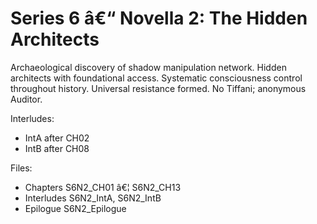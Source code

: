 ﻿# Series 6 â€“ Novella 2: The Hidden Architects

Archaeological discovery of shadow manipulation network. Hidden architects with foundational access. Systematic consciousness control throughout history. Universal resistance formed. No Tiffani; anonymous Auditor.

Interludes:
- IntA after CH02
- IntB after CH08

Files:
- Chapters S6N2_CH01 â€¦ S6N2_CH13
- Interludes S6N2_IntA, S6N2_IntB
- Epilogue S6N2_Epilogue